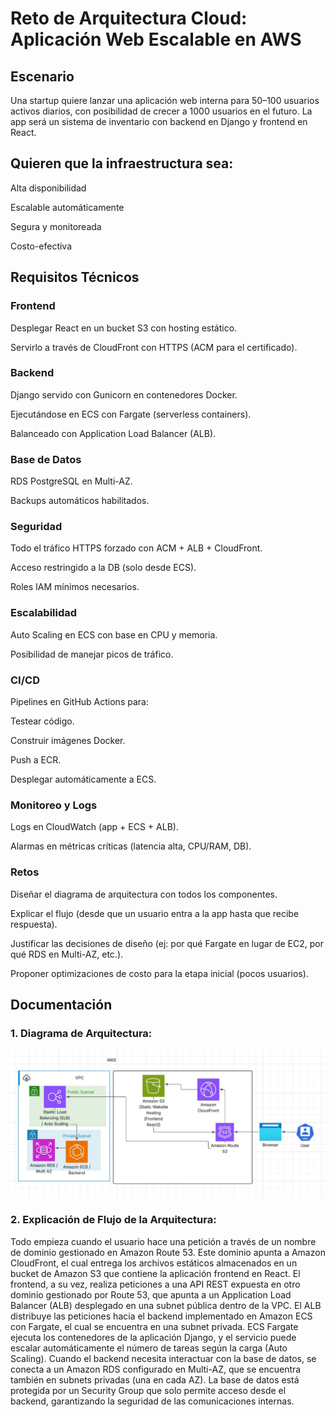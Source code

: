 # Reto de Arquitectura Cloud: Aplicación Web Escalable en AWS
## Escenario

Una startup quiere lanzar una aplicación web interna para 50–100 usuarios activos diarios, con posibilidad de crecer a 1000 usuarios en el futuro. La app será un sistema de inventario con backend en Django y frontend en React.

## Quieren que la infraestructura sea:

Alta disponibilidad

Escalable automáticamente

Segura y monitoreada

Costo-efectiva

## Requisitos Técnicos

### Frontend

Desplegar React en un bucket S3 con hosting estático.

Servirlo a través de CloudFront con HTTPS (ACM para el certificado).

### Backend

Django servido con Gunicorn en contenedores Docker.

Ejecutándose en ECS con Fargate (serverless containers).

Balanceado con Application Load Balancer (ALB).

### Base de Datos

RDS PostgreSQL en Multi-AZ.

Backups automáticos habilitados.

### Seguridad

Todo el tráfico HTTPS forzado con ACM + ALB + CloudFront.

Acceso restringido a la DB (solo desde ECS).

Roles IAM mínimos necesarios.

### Escalabilidad

Auto Scaling en ECS con base en CPU y memoria.

Posibilidad de manejar picos de tráfico.

### CI/CD

Pipelines en GitHub Actions para:

Testear código.

Construir imágenes Docker.

Push a ECR.

Desplegar automáticamente a ECS.

### Monitoreo y Logs

Logs en CloudWatch (app + ECS + ALB).

Alarmas en métricas críticas (latencia alta, CPU/RAM, DB).

### Retos
Diseñar el diagrama de arquitectura con todos los componentes.

Explicar el flujo (desde que un usuario entra a la app hasta que recibe respuesta).

Justificar las decisiones de diseño (ej: por qué Fargate en lugar de EC2, por qué RDS en Multi-AZ, etc.).

Proponer optimizaciones de costo para la etapa inicial (pocos usuarios).
## Documentación

### 1. Diagrama de Arquitectura:
![Diagrama de arquitectura](img/diagrama.jpg)

### 2. Explicación de Flujo de la Arquitectura:
Todo empieza cuando el usuario hace una petición a través de un nombre de dominio gestionado en Amazon Route 53.
Este dominio apunta a Amazon CloudFront, el cual entrega los archivos estáticos almacenados en un bucket de Amazon S3 que contiene la aplicación frontend en React.
El frontend, a su vez, realiza peticiones a una API REST expuesta en otro dominio gestionado por Route 53, que apunta a un Application Load Balancer (ALB) desplegado en una subnet pública dentro de la VPC.
El ALB distribuye las peticiones hacia el backend implementado en Amazon ECS con Fargate, el cual se encuentra en una subnet privada. ECS Fargate ejecuta los contenedores de la aplicación Django, y el servicio puede escalar automáticamente el número de tareas según la carga (Auto Scaling).
Cuando el backend necesita interactuar con la base de datos, se conecta a un Amazon RDS configurado en Multi-AZ, que se encuentra también en subnets privadas (una en cada AZ).
La base de datos está protegida por un Security Group que solo permite acceso desde el backend, garantizando la seguridad de las comunicaciones internas.